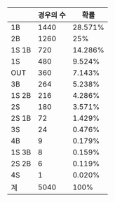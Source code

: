 |  |경우의 수|확률|
|------|---|---|
|1B|1440|28.571%|
|2B|1260|25%|
|1S 1B|720|14.286%|
|1S|480|9.524%|
|OUT|360|7.143%|
|3B|264|5.238%|
|1S 2B|216|4.286%|
|2S|180|3.571%|
|2S 1B|72|1.429%|
|3S|24|0.476%|
|4B|9|0.179%|
|1S 3B|8|0.159%|
|2S 2B|6|0.119%|
|4S|1|0.020%|
|계|5040|100%|


